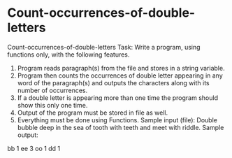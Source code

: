 # Count-occurrences-of-double-letters
Count-occurrences-of-double-letters
Task:  Write a program, using functions only, with the following features.
1.	Program reads paragraph(s) from the file and stores in a string variable.
2.	Program then counts the occurrences of double letter appearing in any word of the paragraph(s) and outputs the characters along with its number of occurrences.
3.	If a double letter is appearing more than one time the program should show this only one time.
4.	Output of the program must be stored in file as well.
5.	Everything must be done using Functions.
Sample input (file): 
Double bubble deep in the sea of tooth with teeth and meet with riddle. 
Sample output: 

bb	1
ee	3
oo	1
dd	1
